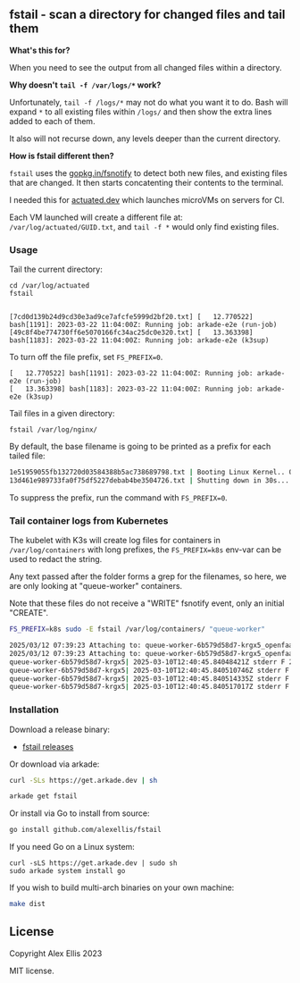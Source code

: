 ## fstail - scan a directory for changed files and tail them

**What's this for?**

When you need to see the output from all changed files within a directory.

**Why doesn't `tail -f /var/logs/*` work?**

Unfortunately, `tail -f /logs/*` may not do what you want it to do. Bash will expand `*` to all existing files within `/logs/` and then show the extra lines added to each of them.

It also will not recurse down, any levels deeper than the current directory.

**How is fstail different then?**

`fstail` uses the [gopkg.in/fsnotify](https://pkg.go.dev/gopkg.in/fsnotify.v1@v1.4.7) to detect both new files, and existing files that are changed. It then starts concatenting their contents to the terminal.

I needed this for [actuated.dev](https://actuated.dev) which launches microVMs on servers for CI.

Each VM launched will create a different file at: `/var/log/actuated/GUID.txt`, and `tail -f *` would only find existing files. 

### Usage

Tail the current directory:

```
cd /var/log/actuated
fstail


[7cd0d139b24d9cd30e3ad9ce7afcfe5999d2bf20.txt] [   12.770522] bash[1191]: 2023-03-22 11:04:00Z: Running job: arkade-e2e (run-job)
[49c8f4be774730ff6e5070166fc34ac25dc0e320.txt] [   13.363398] bash[1183]: 2023-03-22 11:04:00Z: Running job: arkade-e2e (k3sup)
```

To turn off the file prefix, set `FS_PREFIX=0`.

```
[   12.770522] bash[1191]: 2023-03-22 11:04:00Z: Running job: arkade-e2e (run-job)
[   13.363398] bash[1183]: 2023-03-22 11:04:00Z: Running job: arkade-e2e (k3sup)
```

Tail files in a given directory:

```
fstail /var/log/nginx/
```

By default, the base filename is going to be printed as a prefix for each tailed file:

```bash
1e51959055fb132720d03584388b5ac738689798.txt | Booting Linux Kernel.. OK
13d461e989733fa0f75df5227debab4be3504726.txt | Shutting down in 30s... 
```

To suppress the prefix, run the command with `FS_PREFIX=0`.

### Tail container logs from Kubernetes

The kubelet with K3s will create log files for containers in `/var/log/containers` with long prefixes, the `FS_PREFIX=k8s` env-var can be used to redact the string.

Any text passed after the folder forms a grep for the filenames, so here, we are only looking at "queue-worker" containers.

Note that these files do not receive a "WRITE" fsnotify event, only an initial "CREATE".

```bash
FS_PREFIX=k8s sudo -E fstail /var/log/containers/ "queue-worker"

2025/03/12 07:39:23 Attaching to: queue-worker-6b579d58d7-krgx5_openfaas_queue-worker-08e45f83b4f6edbd9ae2182f6709ccfb28e3e5871b5cc0d303c20c4c7b2a3d56.log
2025/03/12 07:39:23 Attaching to: queue-worker-6b579d58d7-krgx5_openfaas_queue-worker-f03309cc46a9752a4366062da18872ee215cc1837dcb335fa0d339948f3d9609.log
queue-worker-6b579d58d7-krgx5| 2025-03-10T12:40:45.84048421Z stderr F 2025-03-10T12:40:45.838Z	info	jetstream-queue-worker/main.go:118	JetStream queue-worker	{"version": "0.3.46", "gitCommit": "8320975de6c98c8b6ef6781e2db610cc389c7e33"}
queue-worker-6b579d58d7-krgx5| 2025-03-10T12:40:45.840510746Z stderr F 2025-03-10T12:40:45.838Z	info	jetstream-queue-worker/main.go:120	Licensed to: Alex Ellis 
queue-worker-6b579d58d7-krgx5| 2025-03-10T12:40:45.840514335Z stderr F 
queue-worker-6b579d58d7-krgx5| 2025-03-10T12:40:45.840517017Z stderr F 2025-03-10T12:40:45.839Z	info	metrics/metrics.go:79	Starting metrics server on port 8081
```

### Installation

Download a release binary:

* [fstail releases](https://github.com/alexellis/fstail/releases/)

Or download via arkade:

```bash
curl -SLs https://get.arkade.dev | sh

arkade get fstail
```

Or install via Go to install from source:

```bash
go install github.com/alexellis/fstail
```

If you need Go on a Linux system:

```
curl -sLS https://get.arkade.dev | sudo sh
sudo arkade system install go
```

If you wish to build multi-arch binaries on your own machine:

```bash
make dist
```

## License

Copyright Alex Ellis 2023

MIT license.
